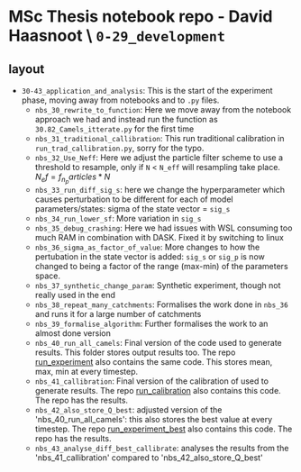 # MSc Thesis notebook repo - David Haasnoot \  `0-29_development`

## layout

- `30-43_application_and_analysis`: This is the start of the experiment phase, moving away from notebooks and to `.py` files.
    - `nbs_30_rewrite_to_function`: Here we move away from the notebook approach we had and instead run the function as `30.82_Camels_itterate.py` for the first time
    - `nbs_31_traditional_callibration`: This run traditional calibration in `run_trad_callibration.py`, sorry for the typo. 
    - `nbs_32_Use_Neff`: Here we adjust the particle filter scheme to use a threshold to resample, only if `N` < `N_eff` will resampling take place. $N_ef = f_n_particles * N$ 
    - `nbs_33_run_diff_sig_s`: here we change the hyperparameter which causes perturbation to be different for each of model parameters/states: sigma of the state vector = `sig_s`
    - `nbs_34_run_lower_sf`: More variation in `sig_s`
    - `nbs_35_debug_crashing`: Here we had issues with WSL consuming too much RAM in combination with DASK. Fixed it by switching to linux
    - `nbs_36_sigma_as_factor_of_value`: More changes to how the pertubation in the state vector is added: `sig_s` or `sig_p` is now changed to being a factor of the range (max-min) of the parameters space.
    - `nbs_37_synthetic_change_param`: Synthetic experiment, though not really used in the end
    - `nbs_38_repeat_many_catchments`: Formalises the work done in `nbs_36` and runs it for a large number of catchments
    - `nbs_39_formalise_algorithm`: Further formalises the work to an almost done version
    - `nbs_40_run_all_camels`: Final version of the code used to generate results. This folder stores output results too. The repo [run_experiment](https://github.com/Daafip/run_experiment) also contains the same code. This stores mean, max, min at every timestep. 
    - `nbs_41_callibration`: Final version of the calibration of used to generate results. The repo [run_calibration](https://github.com/Daafip/run_calibration) also contains this code. The repo has the results. 
    - `nbs_42_also_store_Q_best`: adjusted version of the 'nbs_40_run_all_camels': this also stores the best value at every timestep. The repo [run_experiment_best](https://github.com/Daafip/run_experiment_best) also contains this code. The repo has the results. 
    - `nbs_43_analyse_diff_best_callibrate`: analyses the results from the 'nbs_41_callibration' compared to 'nbs_42_also_store_Q_best'